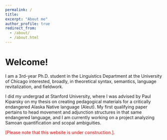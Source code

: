 ```yaml
---
permalink: /
title:
excerpt: "About me"
author_profile: true
redirect_from: 
  - /about/
  - /about.html
---
```


Welcome!
======
I am a 3rd-year Ph.D. student in the Linguistics Department at the University of Chicago interested, broadly, in theoretical syntax, semantics, language revitalization, and fieldwork.

I did my undergrad at Stanford University, where I was advised by Paul Kiparsky on my thesis on creating pedagogical materials for a critically endangered Alaska Native language (Aleut). My first qualifying paper pertains to head movement and adjunction structures in that same endangered language, and I am currently working on a project analyzing Samoan quantification and scopal ambiguities.


<span style="color:red">[Please note that this website is under construction.]</span>.
